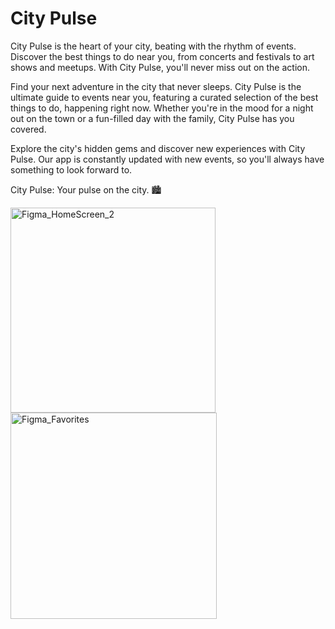 # City Pulse
City Pulse is the heart of your city, beating with the rhythm of events. Discover the best things to do near you, from concerts and festivals to art shows and meetups. With City Pulse, you'll never miss out on the action.

Find your next adventure in the city that never sleeps. City Pulse is the ultimate guide to events near you, featuring a curated selection of the best things to do, happening right now. Whether you're in the mood for a night out on the town or a fun-filled day with the family, City Pulse has you covered.

Explore the city's hidden gems and discover new experiences with City Pulse. Our app is constantly updated with new events, so you'll always have something to look forward to.

City Pulse: Your pulse on the city. 🏙️


<img width="328" alt="Figma_HomeScreen_2" src="https://github.com/AndreeaIlie516/City-Pulse/assets/87975075/890a2f04-1157-4c2a-a918-98a9d9f98a27">

<img width="330" alt="Figma_Favorites" src="https://github.com/AndreeaIlie516/City-Pulse/assets/87975075/f980dc33-4668-4540-bfee-faa6e1e511d4">
